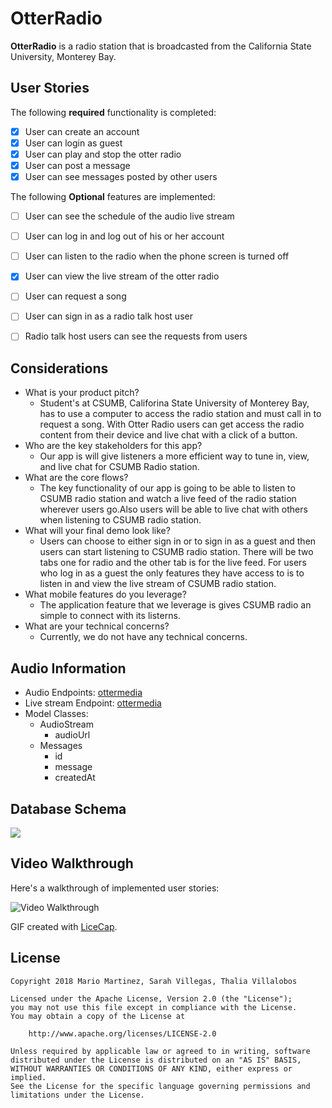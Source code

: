 # OtterRadio

**OtterRadio** is a radio station that is broadcasted from the California State University, Monterey Bay.

## User Stories

The following **required** functionality is completed:

- [X] User can create an account 
- [x] User can login as guest
- [X] User can play and stop the otter radio
- [X] User can post a message
- [X] User can see messages posted by other users

The following **Optional** features are implemented:

- [ ] User can see the schedule of the audio live stream
- [ ] User can log in and log out of his or her account
- [ ] User can listen to the radio when the phone screen is turned off
- [X] User can view the live stream of the otter radio
- [ ] User can request a song
- [ ] User can sign in as a radio talk host user
- [ ] Radio talk host users can see the requests from users


## Considerations
- What is your product pitch?
   * Student's at CSUMB, Califorina State University of Monterey Bay, has to use a computer to access the radio station and must call in to request a song. With Otter Radio users can get access the radio content from their device and live chat with a click of a button.  
- Who are the key stakeholders for this app?
   * Our app is will give listeners a more efficient way to tune in, view, and live chat for CSUMB Radio station.  
- What are the core flows? 
    * The key functionality of our app is going to be able to listen to CSUMB radio station and watch a live feed of the radio station wherever users go.Also users will be able to live chat with others when listening to CSUMB radio station. 
- What will your final demo look like? 
    * Users can choose to either sign in or to sign in as a guest and then users can start listening to CSUMB radio station. There will be two tabs one for radio and the other tab is for the live feed. For users who log in as a guest the only features they have access to is to listen in and view the live stream of CSUMB radio station.     
- What mobile features do you leverage?
   * The application feature that we leverage is gives CSUMB radio an simple to connect with its listerns.  
- What are your technical concerns?
   * Currently, we do not have any technical concerns.  

## Audio Information
- Audio Endpoints: [ottermedia](http://icecast.csumb.edu:8000/ottermedia) 
- Live stream Endpoint: [ottermedia](http://media.csumb.edu/www/player/encoder.php?en=3&f=1)
- Model Classes:
  * AudioStream 
    - audioUrl
  * Messages
    - id
    - message
    - createdAt


## Database Schema 
<img src="http://i68.tinypic.com/2hrikxw.jpg">

## Video Walkthrough

Here's a walkthrough of implemented user stories:

<img src='https://i.imgur.com/UrxlHMH.gifv' title='Video Walkthrough' width='' alt='Video Walkthrough' />

GIF created with [LiceCap](http://www.cockos.com/licecap/).

## License

    Copyright 2018 Mario Martinez, Sarah Villegas, Thalia Villalobos 

    Licensed under the Apache License, Version 2.0 (the "License");
    you may not use this file except in compliance with the License.
    You may obtain a copy of the License at

        http://www.apache.org/licenses/LICENSE-2.0

    Unless required by applicable law or agreed to in writing, software
    distributed under the License is distributed on an "AS IS" BASIS,
    WITHOUT WARRANTIES OR CONDITIONS OF ANY KIND, either express or implied.
    See the License for the specific language governing permissions and
    limitations under the License.
